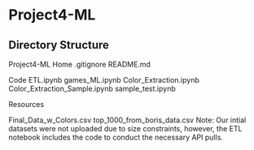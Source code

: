 # Project4-ML

## Directory Structure

Project4-ML
Home
  .gitignore
  README.md

Code
  ETL.ipynb
  games_ML.ipynb
  Color_Extraction.ipynb
  Color_Extraction_Sample.ipynb
  sample_test.ipynb

Resources
  
  Final_Data_w_Colors.csv
  top_1000_from_boris_data.csv
  Note: Our intial datasets were not uploaded due to size constraints, 
  however, the ETL notebook includes the code to conduct the necessary API pulls.
